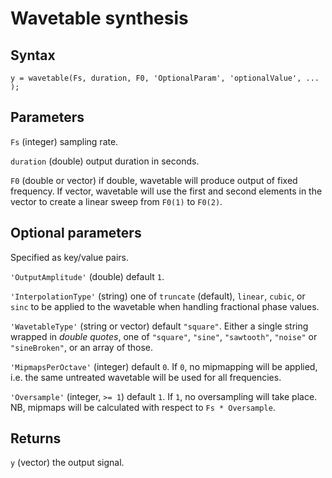 # Wavetable synthesis

## Syntax

```
y = wavetable(Fs, duration, F0, 'OptionalParam', 'optionalValue', ... );
```

## Parameters

`Fs` (integer) sampling rate.

`duration` (double) output duration in seconds.

`F0` (double or vector) if double, wavetable will produce output of fixed 
frequency. If vector, wavetable will use the first and second elements in the 
vector to create a linear sweep from `F0(1)` to `F0(2)`.

## Optional parameters
Specified as key/value pairs.

`'OutputAmplitude'` (double) default `1`.

`'InterpolationType'` (string) one of `truncate` (default), `linear`, `cubic`, 
or `sinc` to be applied to the wavetable when handling fractional phase values.

`'WavetableType'` (string or vector) default `"square"`. Either a single string
wrapped in *double quotes*, one of `"square"`, `"sine"`, `"sawtooth"`, `"noise"`
or `"sineBroken"`, or an array of those.

`'MipmapsPerOctave'` (integer) default `0`. If `0`, no mipmapping will be
applied, i.e. the same untreated wavetable will be used for all frequencies.

`'Oversample'` (integer, `>= 1`) default `1`. If `1`, no oversampling will take
place. NB, mipmaps will be calculated with respect to `Fs * Oversample`.

## Returns
`y` (vector) the output signal.